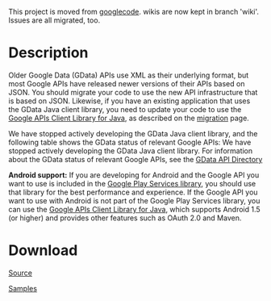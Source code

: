 This project is moved from
[googlecode](https://code.google.com/p/gdata-java-client/). wikis are now kept in branch 'wiki'.
Issues are all migrated, too.

# Description

Older Google Data (GData) APIs use XML as their underlying format, but most Google APIs have released newer versions of their APIs based on JSON. You should migrate your code to use the new API infrastructure that is based on JSON. Likewise, if you have an existing application that uses the GData Java client library, you need to update your code to use the [Google APIs Client Library for Java](https://github.com/google/google-api-java-client), as described on the [migration](https://github.com/google/gdata-java-client/blob/wiki/MigratingToGoogleApiJavaClient.md) page.

We have stopped actively developing the GData Java client library, and the following table shows the GData status of relevant Google APIs:
We have stopped actively developing the GData Java client library. For
information about the GData status of relevant Google APIs, see the [GData API
Directory](https://developers.google.com/gdata/docs/directory)

**Android support:**
If you are developing for Android and the Google API you want to use is included in the [Google Play Services library](https://developer.android.com/google/play-services/index.html), you should use that library for the best performance and experience. If the Google API you want to use with Android is not part of the Google Play Services library, you can use the [Google APIs Client Library for Java](https://github.com/google/google-api-java-client), which supports Android 1.5 (or higher) and provides other features such as OAuth 2.0 and Maven.

# Download
[Source](http://storage.googleapis.com/gdata-java-client-binaries/gdata-src.java-1.47.1.zip)

[Samples](http://storage.googleapis.com/gdata-java-client-binaries/gdata-samples.java-1.47.1.zip)
